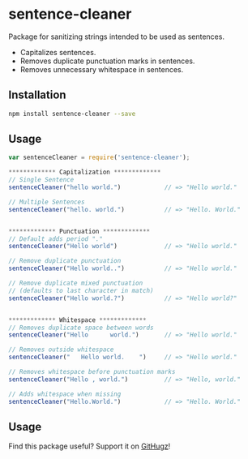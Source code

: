 sentence-cleaner
================
Package for sanitizing strings intended to be used as sentences.

* Capitalizes sentences.
* Removes duplicate punctuation marks in sentences.
* Removes unnecessary whitespace in sentences.


Installation
-----

```bash
npm install sentence-cleaner --save
```

Usage
-----


```Javascript
var sentenceCleaner = require('sentence-cleaner');

************* Capitalization *************
// Single Sentence
sentenceCleaner("hello world.")            // => "Hello world."

// Multiple Sentences
sentenceCleaner("hello. world.")           // => "Hello. World."


************* Punctuation *************
// Default adds period "."
sentenceCleaner("Hello world")             // => "Hello world."

// Remove duplicate punctuation
sentenceCleaner("Hello world..")           // => "Hello world."

// Remove duplicate mixed punctuation 
// (defaults to last character in match)
sentenceCleaner("Hello world.?")           // => "Hello world?"


************* Whitespace *************
// Removes duplicate space between words
sentenceCleaner("Hello      world.")       // => "Hello world."

// Removes outside whitespace
sentenceCleaner("   Hello world.    ")     // => "Hello world."

// Removes whitespace before punctuation marks
sentenceCleaner("Hello , world.")          // => "Hello, world."

// Adds whitespace when missing
sentenceCleaner("Hello.World.")            // => "Hello. World."

```

Usage
-----

Find this package useful? Support it on [GitHugz](http://www.githugz.com/projects/npm/sentence-cleaner)!